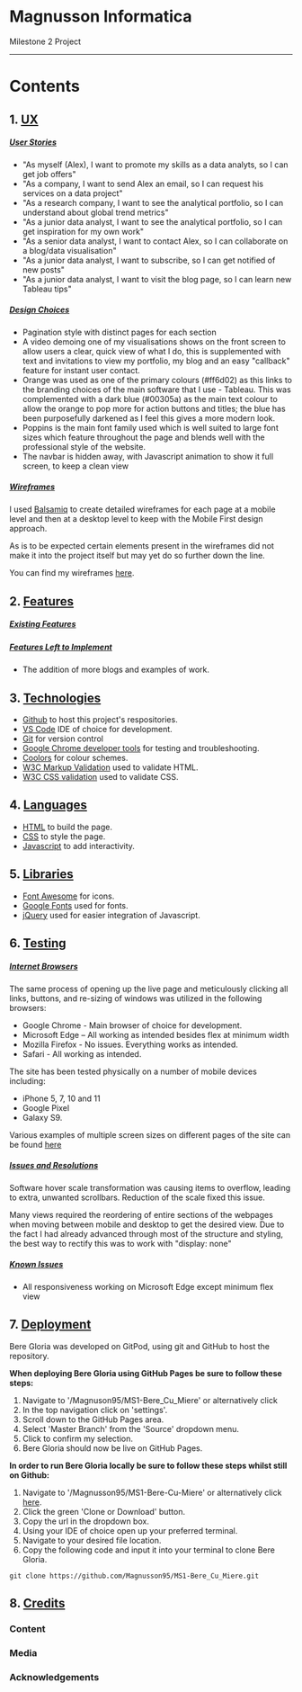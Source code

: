 # Magnusson Informatica

Milestone 2 Project

---

# Contents

## 1. [UX](#ux)

##### [User Stories](#User-Stories)

- "As myself (Alex), I want to promote my skills as a data analyts, so I can get job offers"
- "As a company, I want to send Alex an email, so I can request his services on a data project"
- "As a research company, I want to see the analytical portfolio, so I can understand about global trend metrics"
- "As a junior data analyst, I want to see the analytical portfolio, so I can get inspiration for my own work"
- "As a senior data analyst, I want to contact Alex, so I can collaborate on a blog/data visualisation"
- "As a junior data analyst, I want to subscribe, so I can get notified of new posts"
- "As a junior data analyst, I want to visit the blog page, so I can learn new Tableau tips"

##### [Design Choices](#Design-Choices)

- Pagination style with distinct pages for each section
- A video demoing one of my visualisations shows on the front screen to allow users a clear, quick view of what I do, this is supplemented with text and invitations to view my portfolio, my blog and an easy "callback" feature for instant user contact.
- Orange was used as one of the primary colours (#ff6d02) as this links to the branding choices of the main software that I use - Tableau. This was complemented with a dark blue (#00305a) as the main text colour to allow the orange to pop more for action buttons and titles; the blue has been purposefully darkened as I feel this gives a more modern look.
- Poppins is the main font family used which is well suited to large font sizes which feature throughout the page and blends well with the professional style of the website.
- The navbar is hidden away, with Javascript animation to show it full screen, to keep a clean view

##### [Wireframes](#Wireframes)

I used [Balsamiq](https://balsamiq.com/) to create detailed wireframes for each page at a mobile level and then at a desktop level to keep with the Mobile First design approach.

As is to be expected certain elements present in the wireframes did not make it into the project itself but may yet do so further down the line.

You can find my wireframes [here](https://github.com/Magnusson95/MS1-Bere-Cu-Miere/tree/master/wireframes).

## 2. [Features](#Features)

##### [Existing Features](#Existing-features)

##### [Features Left to Implement](#features-left-to-implement)

- The addition of more blogs and examples of work.

## 3. [Technologies](#technologies-used)

- [Github](https://github.com/) to host this project's respositories.
- [VS Code](https://code.visualstudio.com/) IDE of choice for development.
- [Git](https://en.wikipedia.org/wiki/Git) for version control
- [Google Chrome developer tools](https://developers.google.com/web/tools/chrome-devtools) for testing and troubleshooting.
- [Coolors](https://coolors.co/) for colour schemes.
- [W3C Markup Validation](https://validator.w3.org/) used to validate HTML.
- [W3C CSS validation](https://jigsaw.w3.org/css-validator/) used to validate CSS.

## 4. [Languages](#Languages)

- [HTML](https://en.wikipedia.org/wiki/HTML) to build the page.
- [CSS](https://en.wikipedia.org/wiki/Cascading_Style_Sheets) to style the page.
- [Javascript](https://en.wikipedia.org/wiki/JavaScript) to add interactivity.

## 5. [Libraries](#libraries)

- [Font Awesome](https://fontawesome.com/) for icons.
- [Google Fonts](https://fonts.google.com/) used for fonts.
- [jQuery](https://jquery.com/) used for easier integration of Javascript.

## 6. [Testing](#testing)

##### [Internet Browsers](#internet-browsers)

The same process of opening up the live page and meticulously clicking all links, buttons, and re-sizing of windows was utilized in the following browsers:

- Google Chrome - Main browser of choice for development.
- Microsoft Edge – All working as intended besides flex at minimum width
- Mozilla Firefox - No issues. Everything works as intended.
- Safari - All working as intended.

The site has been tested physically on a number of mobile devices including:

- iPhone 5, 7, 10 and 11
- Google Pixel
- Galaxy S9.

Various examples of multiple screen sizes on different pages of the site can be found [here](https://github.com/Magnusson95/MS1-Bere-Cu-Miere/tree/master/wireframes)

##### [Issues and Resolutions](#issues-and-resolutions)

Software hover scale transformation was causing items to overflow, leading to extra, unwanted scrollbars. Reduction of the scale fixed this issue.

Many views required the reordering of entire sections of the webpages when moving between mobile and desktop to get the desired view. Due to the fact I had already advanced through most of the structure and styling, the best way to rectify this was to work with "display: none"

##### [Known Issues](#known-issues)

- All responsiveness working on Microsoft Edge except minimum flex view

## 7. [Deployment](#Deployment)

Bere Gloria was developed on GitPod, using git and GitHub to host the repository.

**When deploying Bere Gloria using GitHub Pages be sure to follow these steps:**

1. Navigate to '/Magnuson95/MS1-Bere_Cu_Miere' or alternatively click
2. In the top navigation click on 'settings'.
3. Scroll down to the GitHub Pages area.
4. Select 'Master Branch' from the 'Source' dropdown menu.
5. Click to confirm my selection.
6. Bere Gloria should now be live on GitHub Pages.

**In order to run Bere Gloria locally be sure to follow these steps whilst still on Github:**

1. Navigate to '/Magnusson95/MS1-Bere-Cu-Miere' or alternatively click [here](https://github.com/Magnusson95/MS1-Bere_Cu_Miere).
2. Click the green 'Clone or Download' button.
3. Copy the url in the dropdown box.
4. Using your IDE of choice open up your preferred terminal.
5. Navigate to your desired file location.
6. Copy the following code and input it into your terminal to clone Bere Gloria.

`git clone https://github.com/Magnusson95/MS1-Bere_Cu_Miere.git`

## 8. [Credits](#Credits)

### Content

### Media

### Acknowledgements
